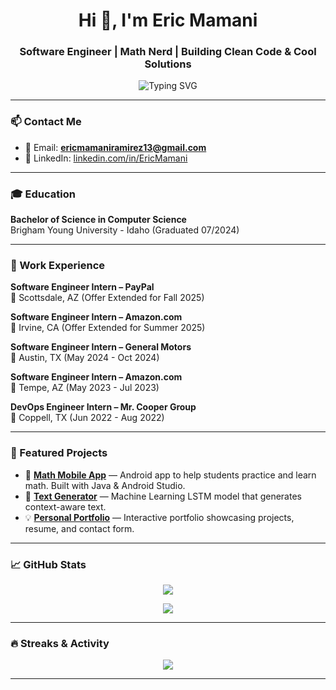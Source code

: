 <!-- Banner or Title -->
<h1 align="center">Hi 👋, I'm Eric Mamani</h1>
<h3 align="center">Software Engineer | Math Nerd | Building Clean Code & Cool Solutions</h3>

<p align="center">
  <img src="https://readme-typing-svg.herokuapp.com?font=Fira+Code&size=22&pause=1000&color=635BFF&center=true&vCenter=true&width=435&lines=Software+Engineer" alt="Typing SVG" />
</p>

---

### 📫 Contact Me

- 📧 Email: **ericmamaniramirez13@gmail.com**
- 💼 LinkedIn: [linkedin.com/in/EricMamani](https://www.linkedin.com/in/EricMamani)

---

### 🎓 Education

**Bachelor of Science in Computer Science**  
Brigham Young University - Idaho (Graduated 07/2024)

---

### 💼 Work Experience

**Software Engineer Intern – PayPal**  
📍 Scottsdale, AZ (Offer Extended for Fall 2025)

**Software Engineer Intern – Amazon.com**  
📍 Irvine, CA (Offer Extended for Summer 2025)

**Software Engineer Intern – General Motors**  
📍 Austin, TX (May 2024 - Oct 2024)

**Software Engineer Intern – Amazon.com**  
📍 Tempe, AZ (May 2023 - Jul 2023)

**DevOps Engineer Intern – Mr. Cooper Group**  
📍 Coppell, TX (Jun 2022 - Aug 2022)

---

### 🚀 Featured Projects

- 📱 **[Math Mobile App](#)** — Android app to help students practice and learn math. Built with Java & Android Studio.
- 🤖 **[Text Generator](#)** — Machine Learning LSTM model that generates context-aware text.
- 💡 **[Personal Portfolio](https://ericmamaniramirez13.github.io/Portfolio2025/)** — Interactive portfolio showcasing projects, resume, and contact form.

---
<!--
### 🛠️ Technical Skills

- **Languages:** Python, Java, JavaScript, TypeScript, SQL, C++, C#, Swift, GO  
- **Frameworks:** React, Angular, Node.js, Selenium, PyTorch  
- **Cloud & DevOps:** AWS, GCP, Azure, Docker, REST APIs, Jenkins  
- **Tools:** VS Code, IntelliJ, Swagger, GitHub, Jira, Power BI  
- **Soft Skills:** Communication, Critical Thinking, Teamwork, Fast Learning

---
-->
### 📈 GitHub Stats

<p align="center">
  <img src="https://github-readme-stats.vercel.app/api?username=ericmamaniramirez13&show_icons=true&theme=radical" />
</p>

<p align="center">
  <img src="https://github-readme-stats.vercel.app/api/top-langs/?username=ericmamaniramirez13&layout=compact&theme=radical" />
</p>

---

### 🔥 Streaks & Activity

<p align="center">
  <img src="https://github-readme-streak-stats.herokuapp.com?user=ericmamaniramirez13&theme=radical&hide_border=true" />
</p>

---

